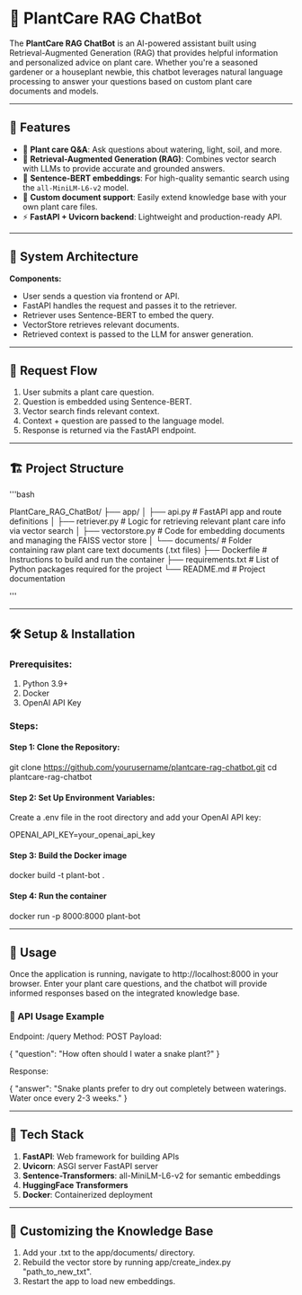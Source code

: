 # 🌿 PlantCare RAG ChatBot

The **PlantCare RAG ChatBot** is an AI-powered assistant built using Retrieval-Augmented Generation (RAG) that provides helpful information and personalized advice on plant care. Whether you're a seasoned gardener or a houseplant newbie, this chatbot leverages natural language processing to answer your questions based on custom plant care documents and models.

---

## 🚀 Features

- 🌱 **Plant care Q&A**: Ask questions about watering, light, soil, and more.
- 🔎 **Retrieval-Augmented Generation (RAG)**: Combines vector search with LLMs to provide accurate and grounded answers.
- 🧠 **Sentence-BERT embeddings**: For high-quality semantic search using the `all-MiniLM-L6-v2` model.
- 📁 **Custom document support**: Easily extend knowledge base with your own plant care files.
- ⚡ **FastAPI + Uvicorn backend**: Lightweight and production-ready API.

---

## 🧩 System Architecture


**Components:**
- User sends a question via frontend or API.
- FastAPI handles the request and passes it to the retriever.
- Retriever uses Sentence-BERT to embed the query.
- VectorStore retrieves relevant documents.
- Retrieved context is passed to the LLM for answer generation.

---

## 🔄 Request Flow

1. User submits a plant care question.
2. Question is embedded using Sentence-BERT.
3. Vector search finds relevant context.
4. Context + question are passed to the language model.
5. Response is returned via the FastAPI endpoint.

---

## 🏗️ Project Structure

'''bash

PlantCare_RAG_ChatBot/
├── app/
│   ├── api.py             # FastAPI app and route definitions
│   ├── retriever.py       # Logic for retrieving relevant plant care info via vector search
│   ├── vectorstore.py     # Code for embedding documents and managing the FAISS vector store
│   └── documents/         # Folder containing raw plant care text documents (.txt files)
├── Dockerfile             # Instructions to build and run the container
├── requirements.txt       # List of Python packages required for the project
└── README.md              # Project documentation

'''

---

## 🛠️ Setup & Installation

### Prerequisites:

1. Python 3.9+
2. Docker
3. OpenAI API Key​


### Steps:

#### Step 1: Clone the Repository:

git clone https://github.com/yourusername/plantcare-rag-chatbot.git
cd plantcare-rag-chatbot

#### Step 2: Set Up Environment Variables:

Create a .env file in the root directory and add your OpenAI API key:

OPENAI_API_KEY=your_openai_api_key

#### Step 3: Build the Docker image

docker build -t plant-bot .

#### Step 4: Run the container

docker run -p 8000:8000 plant-bot

---

## 💬 Usage

Once the application is running, navigate to http://localhost:8000 in your browser. Enter your plant care questions, and the chatbot will provide informed responses based on the integrated knowledge base.

### 🧪 API Usage Example

Endpoint: /query
Method: POST
Payload:

{
  "question": "How often should I water a snake plant?"
}

Response:

{
  "answer": "Snake plants prefer to dry out completely between waterings. Water once every 2-3 weeks."
}

---

## 🧰 Tech Stack

1. **FastAPI**: Web framework for building APIs
2. **Uvicorn**: ASGI server FastAPI server
3. **Sentence-Transformers**: all-MiniLM-L6-v2 for semantic embeddings
4. **HuggingFace Transformers**
5. **Docker**: Containerized deployment

---

## 📄 Customizing the Knowledge Base

1. Add your .txt to the app/documents/ directory.
2. Rebuild the vector store by running app/create_index.py "path_to_new_txt".
3. Restart the app to load new embeddings.